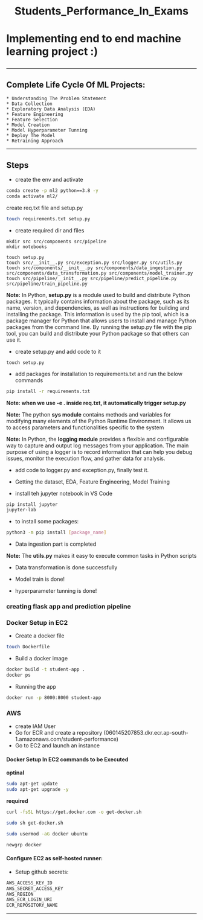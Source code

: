<h1 align='center'> Students_Performance_In_Exams <h1>

**Implementing end to end machine learning project :)**


*************************************************************************************************************
## Complete Life Cycle Of ML Projects:
    * Understanding The Problem Statement
    * Data Collection
    * Exploratory Data Analysis (EDA)
    * Feature Engineering
    * Feature Selection
    * Model Creation
    * Model Hyperparameter Tunning
    * Deploy The Model
    * Retraining Approach
*************************************************************************************************************

## Steps

* create the env and activate
```bash
conda create -p ml2 python==3.8 -y
conda activate ml2/
```

create req.txt file and setup.py
```bash
touch requirements.txt setup.py
```

* create required dir and files
```
mkdir src src/components src/pipeline
mkdir notebooks

touch setup.py
touch src/__init__.py src/exception.py src/logger.py src/utils.py
touch src/components/__init__.py src/components/data_ingestion.py src/components/data_transformation.py src/components/model_trainer.py
touch src/pipeline/__init__.py src/pipeline/predict_pipeline.py src/pipeline/train_pipeline.py
```
**Note:** In Python, **setup.py** is a module used to build and distribute Python packages. It typically contains information about the package, such as its name, version, and dependencies, as well as instructions for building and installing the package. This information is used by the pip tool, which is a package manager for Python that allows users to install and manage Python packages from the command line. By running the setup.py file with the pip tool, you can build and distribute your Python package so that others can use it.

* create setup.py and add code to it 
```
touch setup.py
```

* add packages for installation to requirements.txt and run the below commands
```bash
pip install -r requirements.txt
```

**Note: when we use -e . inside req.txt, it automatically trigger setup.py**

**Note:** The python **sys module** contains methods and variables for modifying many elements of the Python Runtime Environment. It allows us to access parameters and functionalities specific to the system

**Note:** In Python, the **logging module** provides a flexible and configurable way to capture and output log messages from your application. The main purpose of using a logger is to record information that can help you debug issues, monitor the execution flow, and gather data for analysis.

* add code to logger.py and exception.py, finally test it.

* Getting the dataset, EDA, Feature Engineering, Model Training
* install teh jupyter notebook in VS Code
```bash
pip install jupyter
jupyter-lab
```

* to install some packages:
```bash
python3 -m pip install [package_name]
```

* Data ingestion part is completed

**Note:** The **utils.py** makes it easy to execute common tasks in Python scripts

* Data transformation is done successfully

* Model train is done!

* hyperparameter tunning is done!

### creating flask app and prediction pipeline


### Docker Setup in EC2

* Create a docker file
```bash
touch Dockerfile
```
* Build a docker image
```bash
docker build -t student-app .
docker ps
```
* Running the app
```bash
docker run -p 8000:8000 student-app
```

### AWS
* create IAM User
* Go for ECR and create a repository (060145207853.dkr.ecr.ap-south-1.amazonaws.com/student-performance)
* Go to EC2 and launch an instance

#### Docker Setup In EC2 commands to be Executed

**optinal**
```bash
sudo apt-get update 
sudo apt-get upgrade -y
```

**required**

```bash
curl -fsSL https://get.docker.com -o get-docker.sh

sudo sh get-docker.sh

sudo usermod -aG docker ubuntu

newgrp docker
```

#### Configure EC2 as self-hosted runner:

* Setup github secrets:
```bash
AWS_ACCESS_KEY_ID
AWS_SECRET_ACCESS_KEY
AWS_REGION
AWS_ECR_LOGIN_URI
ECR_REPOSITORY_NAME
```
*************************************************************************************************************
